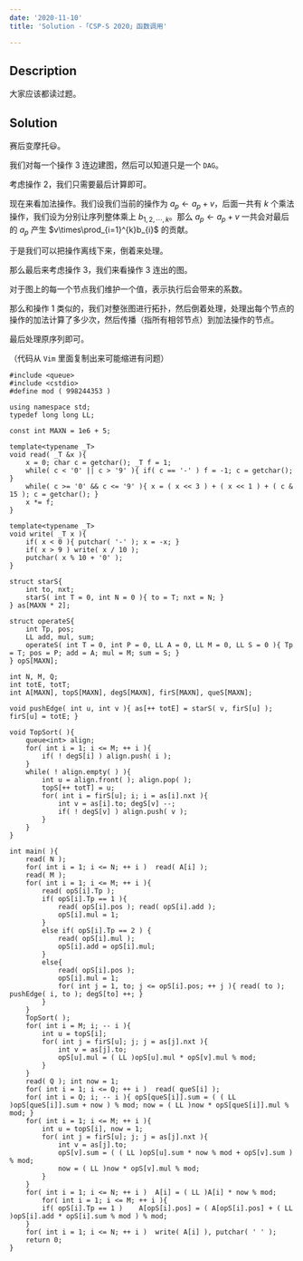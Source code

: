 ```yaml
---
date: '2020-11-10'
title: 'Solution -「CSP-S 2020」函数调用'

---
```


## Description

大家应该都读过题。

## Solution

赛后变摩托😃。

我们对每一个操作 $3$ 连边建图，然后可以知道只是一个 $\texttt{DAG}$。

考虑操作 $2$，我们只需要最后计算即可。

现在来看加法操作。我们设我们当前的操作为 $a_{p}\leftarrow a_{p}+v$，后面一共有 $k$ 个乘法操作，我们设为分别让序列整体乘上 $b_{1,2,\cdots,k}$。那么 $a_{p}\leftarrow a_{p}+v$ 一共会对最后的 $a_{p}$ 产生 $v\times\prod_{i=1}^{k}b_{i}$ 的贡献。

于是我们可以把操作离线下来，倒着来处理。

那么最后来考虑操作 $3$，我们来看操作 $3$ 连出的图。

对于图上的每一个节点我们维护一个值，表示执行后会带来的系数。

那么和操作 $1$ 类似的，我们对整张图进行拓扑，然后倒着处理，处理出每个节点的操作的加法计算了多少次，然后传播（指所有相邻节点）到加法操作的节点。

最后处理原序列即可。

（代码从 $\texttt{Vim}$ 里面复制出来可能缩进有问题）

```cpp[class="line-numbers"]
#include <queue>
#include <cstdio>
#define mod ( 998244353 )

using namespace std;
typedef long long LL;

const int MAXN = 1e6 + 5;

template<typename _T>
void read( _T &x ){
    x = 0; char c = getchar(); _T f = 1;
    while( c < '0' || c > '9' ){ if( c == '-' )	f = -1; c = getchar(); }
    while( c >= '0' && c <= '9' ){ x = ( x << 3 ) + ( x << 1 ) + ( c & 15 ); c = getchar(); }
    x *= f;
}

template<typename _T>
void write( _T x ){
    if( x < 0 ){ putchar( '-' ); x = -x; }
    if( x > 9 )	write( x / 10 );
    putchar( x % 10 + '0' );
}

struct starS{
    int to, nxt;
    starS( int T = 0, int N = 0 ){ to = T; nxt = N; }
} as[MAXN * 2];

struct operateS{
    int Tp, pos;
    LL add, mul, sum;
    operateS( int T = 0, int P = 0, LL A = 0, LL M = 0, LL S = 0 ){ Tp = T; pos = P; add = A; mul = M; sum = S; }
} opS[MAXN];

int N, M, Q;
int totE, totT;
int A[MAXN], topS[MAXN], degS[MAXN], firS[MAXN], queS[MAXN];

void pushEdge( int u, int v ){ as[++ totE] = starS( v, firS[u] ); firS[u] = totE; }

void TopSort( ){
    queue<int> align;
    for( int i = 1; i <= M; ++ i ){
		if( ! degS[i] )	align.push( i );
    }
    while( ! align.empty( ) ){
		int u = align.front( ); align.pop( );
		topS[++ totT] = u;
		for( int i = firS[u]; i; i = as[i].nxt ){
		    int v = as[i].to; degS[v] --;
		    if( ! degS[v] ) align.push( v );
		}
    }
}

int main( ){
    read( N );
    for( int i = 1; i <= N; ++ i )  read( A[i] );
    read( M );
    for( int i = 1; i <= M; ++ i ){
		read( opS[i].Tp );
		if( opS[i].Tp == 1 ){
		    read( opS[i].pos ); read( opS[i].add );
		    opS[i].mul = 1;
		}
		else if( opS[i].Tp == 2 ) {
		    read( opS[i].mul );
		    opS[i].add = opS[i].mul;
		}
		else{
		    read( opS[i].pos );
		    opS[i].mul = 1;
		    for( int j = 1, to; j <= opS[i].pos; ++ j ){ read( to ); pushEdge( i, to ); degS[to] ++; }
		}
    }
    TopSort( );
    for( int i = M; i; -- i ){
		int u = topS[i];
		for( int j = firS[u]; j; j = as[j].nxt ){
		    int v = as[j].to;
		    opS[u].mul = ( LL )opS[u].mul * opS[v].mul % mod;
		}
    }
    read( Q ); int now = 1;
    for( int i = 1; i <= Q; ++ i )  read( queS[i] );
    for( int i = Q; i; -- i ){ opS[queS[i]].sum = ( ( LL )opS[queS[i]].sum + now ) % mod; now = ( LL )now * opS[queS[i]].mul % mod; }
    for( int i = 1; i <= M; ++ i ){
		int u = topS[i], now = 1;
		for( int j = firS[u]; j; j = as[j].nxt ){
		    int v = as[j].to;
		    opS[v].sum = ( ( LL )opS[u].sum * now % mod + opS[v].sum ) % mod;
		    now = ( LL )now * opS[v].mul % mod;
		}
    }
    for( int i = 1; i <= N; ++ i )  A[i] = ( LL )A[i] * now % mod;
	    for( int i = 1; i <= M; ++ i ){
		if( opS[i].Tp == 1 )	A[opS[i].pos] = ( A[opS[i].pos] + ( LL )opS[i].add * opS[i].sum % mod ) % mod;
    }
    for( int i = 1; i <= N; ++ i )  write( A[i] ), putchar( ' ' );
    return 0;
}
```